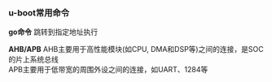 ### **u-boot常用命令**

**go命令**
跳转到指定地址执行

**AHB/APB**
AHB主要用于高性能模块(如CPU, DMA和DSP等)之间的连接，是SOC的片上系统总线     
APB主要用于低带宽的周围外设之间的连接，如UART、1284等
